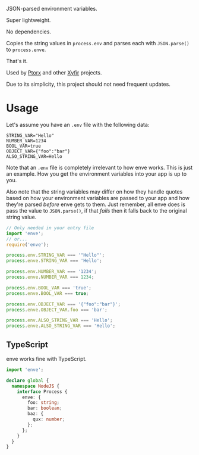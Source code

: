 JSON-parsed environment variables.

Super lightweight.

No dependencies.

Copies the string values in `process.env` and parses each with `JSON.parse()` to `process.enve`.

That's it.

Used by [Ptorx](https://ptorx.com) and other [Xyfir](https://www.xyfir.com) projects.

Due to its simplicity, this project should not need frequent updates.

# Usage

Let's assume you have an `.env` file with the following data:

```env
STRING_VAR="Hello"
NUMBER_VAR=1234
BOOL_VAR=true
OBJECT_VAR={"foo":"bar"}
ALSO_STRING_VAR=Hello
```

Note that an `.env` file is completely irrelevant to how enve works. This is just an example. How you get the environment variables into your app is up to you.

Also note that the string variables may differ on how they handle quotes based on how your environment variables are passed to your app and how they're parsed _before_ enve gets to them. Just remember, all enve does is pass the value to `JSON.parse()`, if that _fails_ then it falls back to the original string value.

```js
// Only needed in your entry file
import 'enve';
// or...
require('enve');

process.env.STRING_VAR === '"Hello"';
process.enve.STRING_VAR === 'Hello';

process.env.NUMBER_VAR === '1234';
process.enve.NUMBER_VAR === 1234;

process.env.BOOL_VAR === 'true';
process.enve.BOOL_VAR === true;

process.env.OBJECT_VAR === '{"foo":"bar"}';
process.enve.OBJECT_VAR.foo === 'bar';

process.env.ALSO_STRING_VAR === 'Hello';
process.enve.ALSO_STRING_VAR === 'Hello';
```

## TypeScript

enve works fine with TypeScript.

```ts
import 'enve';

declare global {
  namespace NodeJS {
    interface Process {
      enve: {
        foo: string;
        bar: boolean;
        baz: {
          qux: number;
        };
      };
    }
  }
}
```

